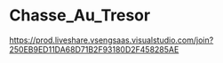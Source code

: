 # Chasse_Au_Tresor

https://prod.liveshare.vsengsaas.visualstudio.com/join?250EB9ED11DA68D71B2F93180D2F458285AE
